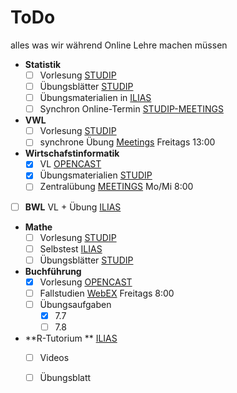 # ToDo

alles was wir während Online Lehre machen müssen

- **Statistik** 
    - [ ] Vorlesung  [STUDIP](https://studip.uni-halle.de/dispatch.php/course/files/index/bb255f3166409ca6bf427d62d38a639e?cid=f69e6edd60aa482027bace682879a7bf)
    - [ ] Übungsblätter [STUDIP](https://studip.uni-halle.de/dispatch.php/course/files/index/8b0dce8c3c007b340cc25ab896ad3f87?cid=f69e6edd60aa482027bace682879a7bf)
    - [ ] Übungsmaterialien in [ILIAS](https://ilias.uni-halle.de/goto.php?target=crs_220184&client_id=unihalle)
    - [ ] Synchron Online-Termin [STUDIP-MEETINGS](https://studip.uni-halle.de/plugins.php/meetingplugin/index?cid=6aa77b737e69c82a81d93ff7c7a410c6#/) 
- **VWL** 
    - [ ] Vorlesung [STUDIP](https://studip.uni-halle.de/dispatch.php/course/files?cid=cbc118b597a7b750d1503bfb3191295c) 
    - [ ] synchrone Übung [Meetings](https://studip.uni-halle.de/plugins.php/meetingplugin/index?cid=12f91aa567b01ea251408fd2c4a6c455#/) Freitags 13:00
- **Wirtschafstinformatik**
    - [x] VL [OPENCAST](https://studip.uni-halle.de/plugins.php/opencast/course/index?cid=df0f041ad274fc2c80bd4cb393912a92)
    - [x] Übungsmaterialien [STUDIP](https://studip.uni-halle.de/dispatch.php/course/files?cid=df0f041ad274fc2c80bd4cb393912a92)
    - [ ] Zentralübung [MEETINGS](https://studip.uni-halle.de/plugins.php/meetingplugin/index?cid=df0f041ad274fc2c80bd4cb393912a92#/) Mo/Mi 8:00
- [ ] **BWL** VL + Übung [ILIAS](https://ilias.uni-halle.de/ilias.php?ref_id=217678&cmdClass=ilrepositorygui&cmdNode=us&baseClass=ilrepositorygui)
- **Mathe** 
    - [ ] Vorlesung [STUDIP](https://studip.uni-halle.de/dispatch.php/course/files/index/37b1366b8d66a8d7020d870d0e2ec49a?cid=e40de35dc0052790d6339e9b1bdf7e0c)
    - [ ] Selbstest [ILIAS](https://ilias.uni-halle.de/ilias.php?ref_id=220211&cmdClass=ilrepositorygui&cmdNode=us&baseClass=ilrepositorygui)
    - [ ] Übungsblätter [STUDIP](https://studip.uni-halle.de/dispatch.php/course/files/index/92d368b2368f95cb792fd7a09bdddf78?cid=e40de35dc0052790d6339e9b1bdf7e0c)
- **Buchführung** 
    - [x] Vorlesung [OPENCAST](https://studip.uni-halle.de/plugins.php/opencast/course/index?cid=9621ab9e6f480ff17e4a751b9ccc59d4)
    - [ ] Fallstudien [WebEX](https://uni-halle.webex.com/meet/michael.braeutigam) Freitags 8:00
    - [ ] Übungsaufgaben
        - [x] 7.7
        - [ ] 7.8
- **R-Tutorium ** [ILIAS](https://ilias.uni-halle.de/ilias.php?ref_id=219883&cmdClass=ilrepositorygui&cmdNode=us&baseClass=ilrepositorygui)
    - [ ] Videos
    - [ ] Übungsblatt

